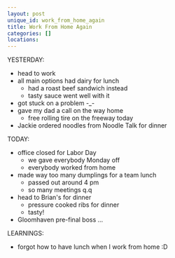 ```yaml
---
layout: post
unique_id: work_from_home_again
title: Work From Home Again
categories: []
locations: 
---
```


YESTERDAY:
* head to work
* all main options had dairy for lunch
  * had a roast beef sandwich instead
  * tasty sauce went well with it
* got stuck on a problem -_-
* gave my dad a call on the way home
  * free rolling tire on the freeway today
* Jackie ordered noodles from Noodle Talk for dinner

TODAY:
* office closed for Labor Day
  * we gave everybody Monday off
  * everybody worked from home
* made way too many dumplings for a team lunch
  * passed out around 4 pm
  * so many meetings q.q
* head to Brian's for dinner
  * pressure cooked ribs for dinner
  * tasty!
* Gloomhaven pre-final boss ...

LEARNINGS:
* forgot how to have lunch when I work from home :D
